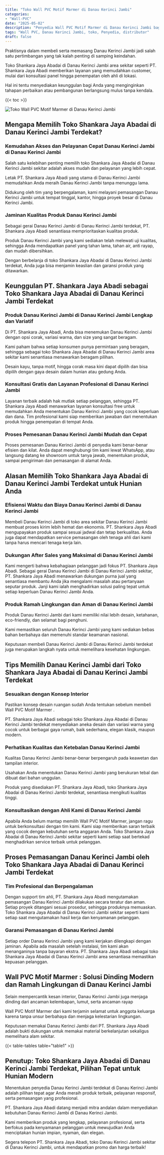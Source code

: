 ```yaml
---
title: "Toko Wall PVC Motif Marmer di Danau Kerinci Jambi"
categories: 
- "Wall-PVC"
date: "2025-05-02"
description: "Penyedia Wall PVC Motif Marmer di Danau Kerinci Jambi bagi hunian, kantor, dan ritel. Panel terbaik, beragam motif, warna menarik, dengan servis penempatan dikerjakan oleh tenaga ahli berpengalaman dan garansi resmi!|Layanan penjualan Wall PVC Motif Marmer di Danau Kerinci Jambi untuk keperluan tempat tinggal, perkantoran, maupun gerai, dengan produk unggulan dan penempatan oleh tenaga ahli berpengalaman serta kepastian resmi.|Alternatif Wall PVC Motif Marmer di Danau Kerinci Jambi yang terpercaya bagi rumah, perkantoran, dan gerai, dengan panel berkualitas dan pemasangan ditangani oleh teknisi profesional dan jaminan resmi.|Penjualan Wall PVC Motif Marmer di Danau Kerinci Jambi bagi hunian, kantor, dan toko, beserta panel unggulan dan instalasi ditangani oleh teknisi profesional, disertai beserta kepastian resmi.}"
tags: "Wall PVC, Danau Kerinci Jambi, toko, Penyedia, distributor"
draft: false
---
```


Praktisnya dalam membeli serta memasang Danau Kerinci Jambi jadi salah satu pertimbangan yang tak kalah penting di samping keindahan.

Toko Shankara Jaya Abadai di Danau Kerinci Jambi area sekitar seperti PT. Shankara Jaya Abadi memberikan layanan yang memudahkan customer, mulai dari konsultasi panel hingga penempatan oleh ahli di lokasi.

Hal ini tentu menyediakan keunggulan bagi Anda yang menginginkan tahapan perbaikan atau pembangunan berlangsung mulus tanpa kendala.

{{< toc >}}

![Toko Wall PVC Motif Marmer di Danau Kerinci Jambi](/images/Wall-PVC/Toko-Wall-PVC-Motif-Marmer-di-Danau-Kerinci-Jambi.png)


## Mengapa Memilih Toko Shankara Jaya Abadai di Danau Kerinci Jambi Terdekat?

### Kemudahan Akses dan Pelayanan Cepat Danau Kerinci Jambi di Danau Kerinci Jambi

Salah satu kelebihan penting memilih toko Shankara Jaya Abadai di Danau Kerinci Jambi sekitar adalah akses mudah dan pelayanan yang lebih cepat.

Letak PT. Shankara Jaya Abadi yang utama di Danau Kerinci Jambi memudahkan Anda meraih Danau Kerinci Jambi tanpa menunggu lama.

Didukung oleh tim yang berpengalaman, kami melayani pemasangan Danau Kerinci Jambi untuk tempat tinggal, kantor, hingga proyek besar di Danau Kerinci Jambi.

### Jaminan Kualitas Produk Danau Kerinci Jambi

Sebagai gerai Danau Kerinci Jambi di Danau Kerinci Jambi terdekat, PT. Shankara Jaya Abadi senantiasa memprioritaskan kualitas produk.

Produk Danau Kerinci Jambi yang kami sediakan telah melewati uji kualitas, sehingga Anda mendapatkan panel yang tahan lama, tahan air, anti rayap, dan mudah dibersihkan.

Dengan berbelanja di toko Shankara Jaya Abadai di Danau Kerinci Jambi terdekat, Anda juga bisa menjamin keaslian dan garansi produk yang ditawarkan.

## Keunggulan PT. Shankara Jaya Abadi sebagai Toko Shankara Jaya Abadai di Danau Kerinci Jambi Terdekat

### Produk Danau Kerinci Jambi di Danau Kerinci Jambi Lengkap dan Variatif

Di PT. Shankara Jaya Abadi, Anda bisa menemukan Danau Kerinci Jambi dengan opsi corak, variasi warna, dan size yang sangat beragam.

Kami paham bahwa setiap konsumen punya permintaan yang beragam, sehingga sebagai toko Shankara Jaya Abadai di Danau Kerinci Jambi area sekitar kami senantiasa menawarkan beragam pilihan.

Desain kayu, tanpa motif, hingga corak masa kini dapat dipilih dan bisa dipilih dengan gaya desain dalam hunian atau gedung Anda.

### Konsultasi Gratis dan Layanan Profesional di Danau Kerinci Jambi

Layanan terbaik adalah hak mutlak setiap pelanggan, sehingga PT. Shankara Jaya Abadi menawarkan layanan konsultasi free untuk memudahkan Anda menentukan Danau Kerinci Jambi yang cocok keperluan dan dana. Tim profesional kami siap memberikan jawaban dari menentukan produk hingga penempatan di tempat Anda.

### Proses Pemesanan Danau Kerinci Jambi Mudah dan Cepat

Proses pemesanan Danau Kerinci Jambi di penyedia kami benar-benar efisien dan kilat. Anda dapat menghubungi tim kami lewat WhatsApp, atau langsung datang ke showroom untuk tanya jawab, menentukan produk, sampai pengiriman dan pemasangan di alamat Anda.

## Alasan Memilih Toko Shankara Jaya Abadai di Danau Kerinci Jambi Terdekat untuk Hunian Anda

### Efisiensi Waktu dan Biaya Danau Kerinci Jambi di Danau Kerinci Jambi

Membeli Danau Kerinci Jambi di toko area sekitar Danau Kerinci Jambi membuat proses kirim lebih hemat dan ekonomis. PT. Shankara Jaya Abadi mengupayakan produk sampai sesuai jadwal dan tetap berkualitas. Anda juga dapat mendapatkan service pemasangan oleh tenaga ahli dari kami tanpa harus mencari tenaga kerja lain.

### Dukungan After Sales yang Maksimal di Danau Kerinci Jambi

Kami mengerti bahwa kebahagiaan pelanggan jadi fokus PT. Shankara Jaya Abadi. Sebagai gerai Danau Kerinci Jambi di Danau Kerinci Jambi sekitar, PT. Shankara Jaya Abadi menawarkan dukungan purna jual yang senantiasa membantu Anda jika mengalami masalah atau pertanyaan seputar produk. Janji kami ialah menghadirkan solusi paling tepat untuk setiap keperluan Danau Kerinci Jambi Anda.

### Produk Ramah Lingkungan dan Aman di Danau Kerinci Jambi

Produk Danau Kerinci Jambi dari kami memiliki nilai lebih desain, ketahanan, eco-friendly, dan selamat bagi penghuni.

Kami memastikan seluruh Danau Kerinci Jambi yang kami sediakan bebas bahan berbahaya dan memenuhi standar keamanan nasional.

Keputusan membeli Danau Kerinci Jambi di Danau Kerinci Jambi terdekat juga merupakan langkah nyata untuk memelihara kesehatan lingkungan.

## Tips Memilih Danau Kerinci Jambi dari Toko Shankara Jaya Abadai di Danau Kerinci Jambi Terdekat

### Sesuaikan dengan Konsep Interior 

Pastikan konsep desain ruangan sudah Anda tentukan sebelum membeli  Wall PVC Motif Marmer .

PT. Shankara Jaya Abadi sebagai toko Shankara Jaya Abadai di Danau Kerinci Jambi terdekat menyediakan aneka desain dan variasi warna yang cocok untuk berbagai gaya rumah, baik sederhana, elegan klasik, maupun modern.

### Perhatikan Kualitas dan Ketebalan Danau Kerinci Jambi

Kualitas Danau Kerinci Jambi benar-benar berpengaruh pada keawetan dan tampilan interior.

Usahakan Anda menentukan Danau Kerinci Jambi yang berukuran tebal dan dibuat dari bahan unggulan.

Produk yang disediakan PT. Shankara Jaya Abadi, toko Shankara Jaya Abadai di Danau Kerinci Jambi terdekat, senantiasa mengikuti kualitas tinggi.

### Konsultasikan dengan Ahli Kami di Danau Kerinci Jambi

Apabila Anda belum mantap memilih Wall PVC Motif Marmer, jangan ragu untuk berkonsultasi dengan tim kami. Kami siap memberikan saran terbaik yang cocok dengan kebutuhan serta anggaran Anda. Toko Shankara Jaya Abadai di Danau Kerinci Jambi sekitar seperti kami setiap saat bertekad menghadirkan service terbaik untuk pelanggan.

## Proses Pemasangan Danau Kerinci Jambi oleh Toko Shankara Jaya Abadai di Danau Kerinci Jambi Terdekat

### Tim Profesional dan Berpengalaman

Dengan support tim ahli, PT. Shankara Jaya Abadi mengutamakan pemasangan Danau Kerinci Jambi dilakukan secara teratur dan aman. Setiap proyek ditangani sesuai prosedur, sehingga produknya memuaskan. Toko Shankara Jaya Abadai di Danau Kerinci Jambi sekitar seperti kami setiap saat mengutamakan hasil kerja dan kenyamanan pelanggan.

### Garansi Pemasangan di Danau Kerinci Jambi

Setiap order Danau Kerinci Jambi yang kami kerjakan dilengkapi dengan jaminan. Apabila ada masalah setelah instalasi, tim kami akan menanganinya tanpa bayaran ekstra. PT. Shankara Jaya Abadi sebagai toko Shankara Jaya Abadai di Danau Kerinci Jambi area senantiasa memastikan kepuasan pelanggan.

##  Wall PVC Motif Marmer : Solusi Dinding Modern dan Ramah Lingkungan di Danau Kerinci Jambi

Selain mempercantik kesan interior, Danau Kerinci Jambi juga menjaga dinding dari ancaman kelembapan, lumut, serta ancaman rayap

 Wall PVC Motif Marmer  dari kami terjamin selamat untuk anggota keluarga karena tanpa unsur berbahaya dan menjaga kelestarian lingkungan.

Keputusan memakai Danau Kerinci Jambi dari PT. Shankara Jaya Abadi adalah bukti dukungan untuk memakai material berkelanjutan sekaligus memelihara alam sekitar.

{{< table-tables table="table1" >}}

## Penutup: Toko Shankara Jaya Abadai di Danau Kerinci Jambi Terdekat, Pilihan Tepat untuk Hunian Modern

Menentukan penyedia Danau Kerinci Jambi terdekat di Danau Kerinci Jambi adalah pilihan tepat agar Anda meraih produk terbaik, pelayanan responsif, serta pemasangan yang profesional.

PT. Shankara Jaya Abadi datang menjadi mitra andalan dalam menyediakan kebutuhan Danau Kerinci Jambi di Danau Kerinci Jambi.

Kami memberikan produk yang lengkap, pelayanan profesional, serta berfokus pada kenyamanan pelanggan untuk mewujudkan Anda menciptakan hunian impian, nyaman, dan elegan.

Segera telepon PT. Shankara Jaya Abadi, toko Danau Kerinci Jambi sekitar di Danau Kerinci Jambi, untuk mendapatkan promo dan harga terbaik!